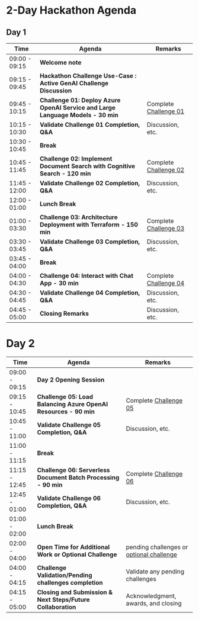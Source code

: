 # 2-Day Hackathon Agenda

## Day 1

| Time          | Agenda                                              | Remarks                                  |
|---------------|-----------------------------------------------------|------------------------------------------|
| 09:00 - 09:15 | **Welcome note**                                        |                                          |
| 09:15 - 09:45 | **Hackathon Challenge Use-Case : Active GenAI Challenge Discussion** |      |
| 09:45 - 10:15 | **Challenge 01: Deploy Azure OpenAI Service and Large Language Models - 30 min** | Complete [Challenge 01](https://github.com/CloudLabs-MOC/Active-GenAI-Challenge-lab/blob/main/Scenario/Hackathon-Day-2/Challenge-1.md)        |
| 10:15 - 10:30 | **Validate Challenge 01 Completion, Q&A** | Discussion, etc.                  |
| 10:30 - 10:45 | **Break**                                           |                                     |
| 10:45 - 11:45 | **Challenge 02: Implement Document Search with Cognitive Search - 120 min** | Complete [Challenge 02](https://github.com/CloudLabs-MOC/Active-GenAI-Challenge-lab/blob/main/Scenario/Hackathon-Day-2/Challenge-2.md)    |
| 11:45 - 12:00 | **Validate Challenge 02 Completion, Q&A** | Discussion, etc.                   |
| 12:00 - 01:00 | **Lunch Break**                                           |                                    |
| 01:00 - 03:30 | **Challenge 03: Architecture Deployment with Terraform - 150 min** | Complete [Challenge 03](https://github.com/CloudLabs-MOC/Active-GenAI-Challenge-lab/blob/main/Scenario/Hackathon-Day-2/Challenge-3.md) |
| 03:30 - 03:45 | **Validate Challenge 03 Completion, Q&A** | Discussion, etc.                  |
| 03:45 - 04:00 | **Break**                                           |                                  |
| 04:00 - 04:30 | **Challenge 04: Interact with Chat App - 30 min**   | Complete [Challenge 04](https://github.com/CloudLabs-MOC/Active-GenAI-Challenge-lab/blob/main/Scenario/Hackathon-Day-2/Challenge-4.md)             |
| 04:30 - 04:45 | **Validate Challenge 04 Completion, Q&A** | Discussion, etc.           |
| 04:45 - 05:00 | **Closing Remarks** | Discussion, etc.        |


# Day 2

| Time          | Agenda                                              | Remarks                                  |
|---------------|-----------------------------------------------------|------------------------------------------|
| 09:00 - 09:15 | **Day 2 Opening Session**                                        |                                          |
| 09:15 - 10:45 | **Challenge 05: Load Balancing Azure OpenAI Resources - 90 min** | Complete [Challenge 05](https://github.com/CloudLabs-MOC/Active-GenAI-Challenge-lab/blob/main/Scenario/Hackathon-Day-2/Challenge-5.md)         |
| 10:45 - 11:00 | **Validate Challenge 05 Completion, Q&A** | Discussion, etc.                         |
| 11:00 - 11:15 | **Break**                                           |                                          |
| 11:15 - 12:45 | **Challenge 06: Serverless Document Batch Processing - 90 min** | Complete [Challenge 06](https://github.com/CloudLabs-MOC/Active-GenAI-Challenge-lab/blob/main/Scenario/Hackathon-Day-2/Challenge-6.md)   |
| 12:45 - 01:00 | **Validate Challenge 06 Completion, Q&A** | Discussion, etc.                         |
| 01:00 - 02:00 | **Lunch Break**                                           |                                          |
| 02:00 - 04:00 | **Open Time for Additional Work or Optional Challenge** | pending challenges or [optional challenge](https://github.com/CloudLabs-MOC/Active-GenAI-Challenge-lab/blob/main/Scenario/Challenge-optional.md)  |
| 04:00 - 04:15 | **Challenge Validation/Pending challenges completion**        | Validate any pending challenges |
| 04:15 - 05:00  | **Closing and Submission & Next Steps/Future Collaboration**                      | Acknowledgment, awards, and closing      |



